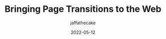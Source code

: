 ---
author: jaffathecake
date: 2022-05-12
permalink: false
publisher: chromiumdev
tags:
  - videos
  - css
  - transitions
target_url: https://www.youtube.com/watch?v=JCJUPJ_zDQ4
title: Bringing Page Transitions to the Web
---